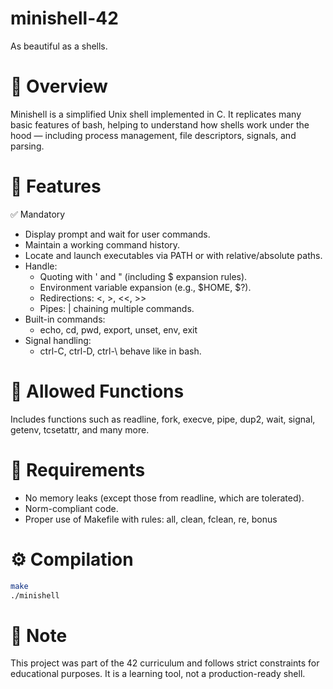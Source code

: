# minishell-42
As beautiful as a shells.
# 🧠 Overview
Minishell is a simplified Unix shell implemented in C. It replicates many basic features of bash, helping to understand how shells work under the hood — including process management, file descriptors, signals, and parsing.
# 🚀 Features
✅ Mandatory
- Display prompt and wait for user commands.
- Maintain a working command history.
- Locate and launch executables via PATH or with relative/absolute paths.
- Handle:
    - Quoting with ' and " (including $ expansion rules).
    - Environment variable expansion (e.g., $HOME, $?).
    - Redirections: <, >, <<, >>
    - Pipes: | chaining multiple commands.
- Built-in commands:
    - echo, cd, pwd, export, unset, env, exit
- Signal handling:
    - ctrl-C, ctrl-D, ctrl-\ behave like in bash.
# 🧰 Allowed Functions
Includes functions such as readline, fork, execve, pipe, dup2, wait, signal, getenv, tcsetattr, and many more.
# 🧪 Requirements
- No memory leaks (except those from readline, which are tolerated).
- Norm-compliant code.
- Proper use of Makefile with rules: all, clean, fclean, re, bonus
# ⚙️ Compilation
```bash
make
./minishell
```
# 📝 Note
This project was part of the 42 curriculum and follows strict constraints for educational purposes. It is a learning tool, not a production-ready shell.
